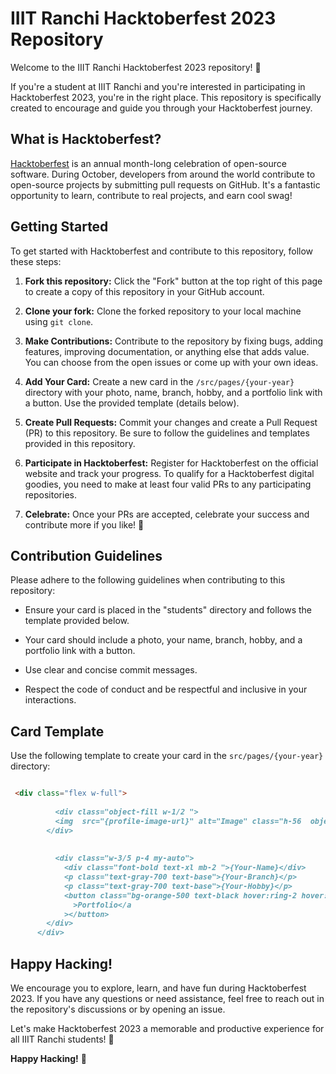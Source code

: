 # IIIT Ranchi Hacktoberfest 2023 Repository

Welcome to the IIIT Ranchi Hacktoberfest 2023 repository! 🚀

If you're a student at IIIT Ranchi and you're interested in participating in Hacktoberfest 2023, you're in the right place. This repository is specifically created to encourage and guide you through your Hacktoberfest journey.

## What is Hacktoberfest?

[Hacktoberfest](https://hacktoberfest.digitalocean.com/) is an annual month-long celebration of open-source software. During October, developers from around the world contribute to open-source projects by submitting pull requests on GitHub. It's a fantastic opportunity to learn, contribute to real projects, and earn cool swag!

## Getting Started

To get started with Hacktoberfest and contribute to this repository, follow these steps:

1. **Fork this repository:** Click the "Fork" button at the top right of this page to create a copy of this repository in your GitHub account.

2. **Clone your fork:** Clone the forked repository to your local machine using `git clone`.

3. **Make Contributions:** Contribute to the repository by fixing bugs, adding features, improving documentation, or anything else that adds value. You can choose from the open issues or come up with your own ideas.

4. **Add Your Card:** Create a new card in the `/src/pages/{your-year}` directory with your photo, name, branch, hobby, and a portfolio link with a button. Use the provided template (details below).

5. **Create Pull Requests:** Commit your changes and create a Pull Request (PR) to this repository. Be sure to follow the guidelines and templates provided in this repository.

6. **Participate in Hacktoberfest:** Register for Hacktoberfest on the official website and track your progress. To qualify for a Hacktoberfest digital goodies, you need to make at least four valid PRs to any participating repositories.

7. **Celebrate:** Once your PRs are accepted, celebrate your success and contribute more if you like! 🎉

## Contribution Guidelines

Please adhere to the following guidelines when contributing to this repository:

- Ensure your card is placed in the "students" directory and follows the template provided below.

- Your card should include a photo, your name, branch, hobby, and a portfolio link with a button.

- Use clear and concise commit messages.

- Respect the code of conduct and be respectful and inclusive in your interactions.

## Card Template

Use the following template to create your card in the `src/pages/{your-year}` directory:

```markdown

 <div class="flex w-full">
        
          <div class="object-fill w-1/2 ">
          <img  src="{profile-image-url}" alt="Image" class="h-56  object-cover">
        </div>
      
         
          <div class="w-3/5 p-4 my-auto">
            <div class="font-bold text-xl mb-2 ">{Your-Name}</div>
            <p class="text-gray-700 text-base">{Your-Branch}</p>
            <p class="text-gray-700 text-base">{Your-Hobby}</p>
            <button class="bg-orange-500 text-black hover:ring-2 hover:ring-orange-500 py-2 px-4 rounded-full mt-6"> <a href="{your-portfolio-link}" target="_blank" class="font-medium"
              >Portfolio</a
            ></button>
        </div>
      </div>
```

## Happy Hacking!

We encourage you to explore, learn, and have fun during Hacktoberfest 2023. If you have any questions or need assistance, feel free to reach out in the repository's discussions or by opening an issue.

Let's make Hacktoberfest 2023 a memorable and productive experience for all IIIT Ranchi students! 🌟

**Happy Hacking!** 🚀

